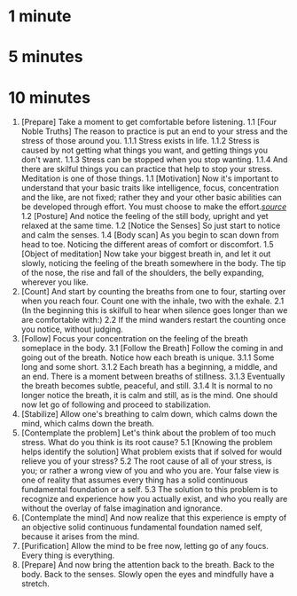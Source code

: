 1 minute
==========

5 minutes
==========

10 minutes
==========

1.	[Prepare] Take a moment to get comfortable before listening.
	1.1 [Four Noble Truths] The reason to practice is put an end to your stress and the stress of those around you.
		1.1.1	Stress exists in life.
		1.1.2	Stress is caused by not getting what things you want, and getting things you don't want.
		1.1.3	Stress can be stopped when you stop wanting.
		1.1.4	And there are skilful things you can practice that help to stop your stress. Meditation is one of those things.
	1.1 [Motivation] Now it's important to understand that your basic traits like intelligence, focus, concentration and the like, are not fixed; rather they and your other basic abilities can be developed through effort. You must choose to make the effort.*[source](http://mindsetonline.com/whatisit/about/)*
	1.2	[Posture] And notice the feeling of the still body, upright and yet relaxed at the same time. 
	1.2	[Notice the Senses] So just start to notice and calm the senses.
	1.4	[Body scan] As you begin to scan down from head to toe. Noticing the different areas of comfort or discomfort.
	1.5	[Object of meditation] Now take your biggest breath in, and let it out slowly, noticing the feeling of the breath somewhere in the body. The tip of the nose, the rise and fall of the shoulders, the belly expanding, wherever you like.
2.	[Count] And start by counting the breaths from one to four, starting over when you reach four. Count one with the inhale, two with the exhale.
	2.1	(In the beginning this is skilfull to hear when silence goes longer than we are comfortable with:)
	2.2	If the mind wanders restart the counting once you notice, without judging.
3.	[Follow] Focus your concentration on the feeling of the breath someplace in the body. 
	3.1	[Follow the Breath] Follow the coming in and going out of the breath. Notice how each breath is unique.
		3.1.1	Some long and some short. 
		3.1.2	Each breath has a beginning, a middle, and an end. There is a moment between breaths of stillness.
		3.1.3	Eventually the breath becomes subtle, peaceful, and still. 
		3.1.4	It is normal to no longer notice the breath, it is calm and still, as is the mind. One should now let go of following and proceed to stabilization.
4.	[Stabilize] Allow one's breathing to calm down, which calms down the mind, which calms down the breath.
5.	[Contemplate the problem] Let's think about the problem of too much stress. What do you think is its root cause?
	5.1	[Knowing the problem helps identify the solution] What problem exists that if solved for would relieve you of your stress?
	5.2 The root cause of all of your stress, is you; or rather a wrong view of you and who you are. Your false view is one of reality that assumes every thing has a solid continuous fundamental foundation or a self.
	5.3	The solution to this problem is to recognize and experience how you actually exist, and who you really are without the overlay of false imagination and ignorance.
6.	[Contemplate the mind] And now realize that this experience is empty of an objective solid continuous fundamental foundation named self, because it arises from the mind. 
7.	[Purification] Allow the mind to be free now, letting go of any foucs. Every thing is everything. 
8.	[Prepare] And now bring the attention back to the breath. Back to the body. Back to the senses. Slowly open the eyes and mindfully have a stretch.